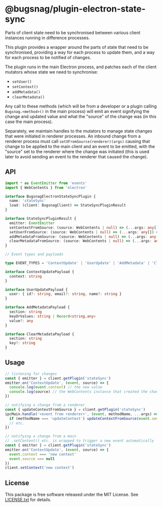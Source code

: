 # @bugsnag/plugin-electron-state-sync

Parts of client state need to be synchronised between various client instances running in difference processes.

This plugin provides a wrapper around the parts of state that need to be synchronised, providing a way for each process to update them, and a way for each process to be notified of changes.

The plugin runs in the main Electron process, and patches each of the client mutators whose state we need to synchronise:

 - `setUser()`
 - `setContext()`
 - `addMetadata()`
 - `clearMetadata()`

Any call to these methods (which will be from a developer or a plugin calling `Bugsnag.<method>()` in the main process) will emit an event signifying the change and updated value and what the "source" of the change was (in this case the main process).

Separately, we maintain handles to the mutators to manage state changes that were initiated in renderer processes. An inbound
change from a renderer process must call `setXFromSource(renderer)(args)` causing that change to be applied to the main client
and an event to be emitted, with the "source" set to the renderer where the change was initiated (this is used later to avoid
sending an event to the renderer that caused the change).

## API

```typescript
import * as EventEmitter from 'events'
import { WebContents } from 'electron'

interface BugsnagElectronStateSyncPlugin {
  name: 'stateSync'
  load: (client: BugsnagClient) => StateSyncPluginResult
}

interface StateSyncPluginResult {
  emitter: EventEmitter
  setContextFromSource: (source: WebContents | null) => (...args: any[]) => void
  setUserFromSource: (source: WebContents | null) => (...args: any[]) => void
  addMetadataFromSource: (source: WebContents | null) => (...args: any[]) => void
  clearMetadataFromSource: (source: WebContents | null) => (...args: any[]) => void
}

// Event types and payloads

type EVENT_TYPES = 'ContextUpdate' | 'UserUpdate' | 'AddMetadata' | 'ClearMetadata'

interface ContextUpdatePayload {
  context: string
}

interface UserUpdatePayload {
  user: { id?: string, email?: string, name?: string }
}

interface AddMetadataPayload {
  section: string
  keyOrValues: string | Record<string,any>
  value?: any
}

interface ClearMetadataPayload {
  section: string
  key?: string
}
```

## Usage

```js
// listening for changes
const { emitter } = client.getPlugin('stateSync')
emitter.on('ContextUpdate', (event, source) => {
  console.log(event.context) // the new value
  console.log(source) // the WebContents instance that created the change (or null)
})

// notifying a change from a renderer
const { updateContextFromSource } = client.getPlugin('stateSync')
ipcMain.handle('<event from renderer>', (event, methodName, ...args) => {
  if (methodName === 'updateContext') updateContextFromSource(event.sender)(...args)
  // etc.
})

// notifying a change from a main
// .setContext() etc. is wrapped to trigger a new event automatically
const { emitter } = client.getPlugin('stateSync')
emitter.on('ContextUpdate', (event, source) => {
  event.context === 'new context'
  event.source === null
})
client.setContext('new context')
```

## License

This package is free software released under the MIT License. See [LICENSE.txt](./LICENSE.txt) for details.

